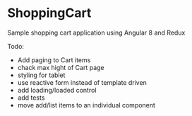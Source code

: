 # ShoppingCart
Sample shopping cart application using Angular 8 and Redux 

Todo:
- Add paging to Cart items
- chack max hight of Cart page
- styling for tablet
- use reactive form instead of template driven
- add loading/loaded control
- add tests
- move add/list items to an individual component
